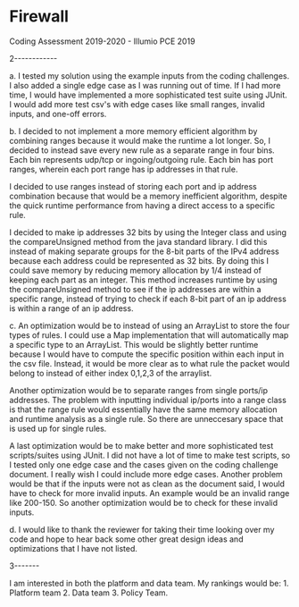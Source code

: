 # Firewall
Coding Assessment 2019-2020 - Illumio PCE 2019

2------------

a. I tested my solution using the example inputs from the coding challenges. I also added a single edge case as I was running out of time. 
If I had more time, I would have implemented a more sophisticated test suite using JUnit. I would add more test csv's with edge cases like
small ranges, invalid inputs, and one-off errors.

b. I decided to not implement a more memory efficient algorithm by combining ranges because it would make the runtime a lot longer. So,
I decided to instead save every new rule as a separate range in four bins. Each bin represents udp/tcp or ingoing/outgoing rule.
Each bin has port ranges, wherein each port range has ip addresses in that rule. 

I decided to use ranges instead of storing each port and ip address combination because that would be a memory inefficient algorithm, despite
the quick runtime performance from having a direct access to a specific rule. 

I decided to make ip addresses 32 bits by using the Integer class and using the compareUnsigned method from the java standard library. I did
this instead of making separate groups for the 8-bit parts of the IPv4 address because each address could be represented as 32 bits. By doing
this I could save memory by reducing memory allocation by 1/4 instead of keeping each part as an integer. This method increases runtime by using the
compareUnsigned method to see if the ip addresses are within a specific range, instead of trying to check if each 8-bit part of an ip address is within 
a range of an ip address.

c. An optimization would be to instead of using an ArrayList to store the four types of rules. I could use a Map implementation
that will automatically map a specific type to an ArrayList. This would be slightly better runtime because I would have to compute
the specific position within each input in the csv file. Instead, it would be more clear as to what rule the packet would belong to
instead of either index 0,1,2,3 of the arraylist. 

Another optimization would be to separate ranges from single ports/ip addresses. The problem with inputting individual ip/ports into
a range class is that the range rule would essentially have the same memory allocation and runtime analysis as a single rule. So there are
unneccesary space that is used up for single rules. 

A last optimization would be to make better and more sophisticated test scripts/suites using JUnit. I did not have a lot of time to make test
scripts, so I tested only one edge case and the cases given on the coding challenge document. I really wish I could include more edge cases. Another
problem would be that if the inputs were not as clean as the document said, I would have to check for more invalid inputs. An example
would be an invalid range like 200-150. So another optimization would be to check for these invalid inputs.

d. I would like to thank the reviewer for taking their time looking over my code and hope to hear back some other great design
ideas and optimizations that I have not listed. 

3-------

I am interested in both the platform and data team. My rankings would be: 1. Platform team 2. Data team 3. Policy Team.
